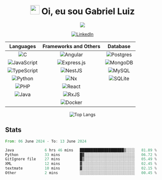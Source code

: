 <h1 align="center">
  <img src="https://raw.githubusercontent.com/MartinHeinz/MartinHeinz/master/wave.gif" width="30px">
  Oi, eu sou Gabriel Luiz
</h1>

<p align="center">
  <img src="https://www.codewars.com/users/GabrielL915/badges/micro"/>
</p>

<p align="center">
  <a href="https://www.linkedin.com/in/gabriel-luiz-gomes-4549b4232/">
    <img src="https://img.shields.io/badge/linkedin-%230077B5.svg?style=for-the-badge&logo=linkedin&logoColor=white" alt="LinkedIn">
  </a>
</p>
<div align="center">
    
| Languages | Frameworks and Others | Database |
|:---------:|:---------------------:|:--------:|
| ![C](https://img.shields.io/badge/c-%2300599C.svg?style=for-the-badge&logo=c&logoColor=white) | ![Angular](https://img.shields.io/badge/angular-%23DD0031.svg?style=for-the-badge&logo=angular&logoColor=white) | ![Postgres](https://img.shields.io/badge/postgres-%23316192.svg?style=for-the-badge&logo=postgresql&logoColor=white) |
| ![JavaScript](https://img.shields.io/badge/javascript-%23323330.svg?style=for-the-badge&logo=javascript&logoColor=%23F7DF1E) | ![Express.js](https://img.shields.io/badge/express.js-%23404d59.svg?style=for-the-badge&logo=express&logoColor=%2361DAFB) | ![MongoDB](https://img.shields.io/badge/MongoDB-%234ea94b.svg?style=for-the-badge&logo=mongodb&logoColor=white) |
| ![TypeScript](https://img.shields.io/badge/typescript-%23007ACC.svg?style=for-the-badge&logo=typescript&logoColor=white) | ![NestJS](https://img.shields.io/badge/nestjs-%23E0234E.svg?style=for-the-badge&logo=nestjs&logoColor=white) | ![MySQL](https://img.shields.io/badge/mysql-%2300f.svg?style=for-the-badge&logo=mysql&logoColor=white) |
| ![Python](https://img.shields.io/badge/python-3670A0?style=for-the-badge&logo=python&logoColor=ffdd54) | ![Nx](https://img.shields.io/badge/nx-143055?style=for-the-badge&logo=nx&logoColor=white) | ![SQLite](https://img.shields.io/badge/sqlite-%2307405e.svg?style=for-the-badge&logo=sqlite&logoColor=white) |
| ![PHP](https://img.shields.io/badge/php-%23777BB4.svg?style=for-the-badge&logo=php&logoColor=white) | ![React](https://img.shields.io/badge/react-%2320232a.svg?style=for-the-badge&logo=react&logoColor=%2361DAFB) | |
| ![Java](https://img.shields.io/badge/Java-ED8B00?style=for-the-badge&logo=openjdk&logoColor=white) | ![RxJS](https://img.shields.io/badge/rxjs-%23B7178C.svg?style=for-the-badge&logo=reactivex&logoColor=white) | |
|| ![Docker](https://img.shields.io/badge/docker-%230db7ed.svg?style=for-the-badge&logo=docker&logoColor=white) | |

</div>



<div align="center">
    
 ![Top Langs](https://github-readme-stats.vercel.app/api/top-langs/?username=GabrielL915&hide_progress=true&hide=javascript,css,scss,html,hack&theme=tokyonight) 
 
</div>

## Stats

<!--START_SECTION:waka-->

```rust
From: 06 June 2024 - To: 13 June 2024

Java              6 hrs 46 mins   ████████████████████▒░░░░   81.89 %
Python            33 mins         █▓░░░░░░░░░░░░░░░░░░░░░░░   06.72 %
GitIgnore file    27 mins         █▒░░░░░░░░░░░░░░░░░░░░░░░   05.49 %
XML               12 mins         ▓░░░░░░░░░░░░░░░░░░░░░░░░   02.45 %
textmate          10 mins         ▓░░░░░░░░░░░░░░░░░░░░░░░░   02.15 %
Other             2 mins          ░░░░░░░░░░░░░░░░░░░░░░░░░   00.45 %
```

<!--END_SECTION:waka-->
